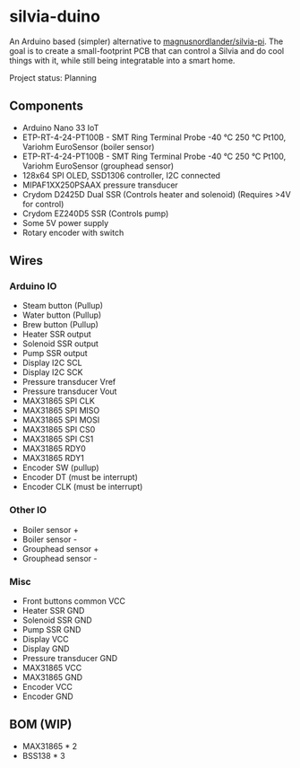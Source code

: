 # silvia-duino
An Arduino based (simpler) alternative to [magnusnordlander/silvia-pi](https://github.com/magnusnordlander/silvia-pi). The goal is to create a small-footprint PCB that can control a Silvia and do cool things with it, while still being integratable into a smart home.

Project status: Planning

## Components

* Arduino Nano 33 IoT
* ETP-RT-4-24-PT100B - SMT Ring Terminal Probe -40 °C 250 °C Pt100, Variohm EuroSensor (boiler sensor)
* ETP-RT-4-24-PT100B - SMT Ring Terminal Probe -40 °C 250 °C Pt100, Variohm EuroSensor (grouphead sensor)
* 128x64 SPI OLED, SSD1306 controller, I2C connected
* MIPAF1XX250PSAAX pressure transducer
* Crydom D2425D Dual SSR (Controls heater and solenoid) (Requires >4V for control)
* Crydom EZ240D5 SSR (Controls pump)
* Some 5V power supply
* Rotary encoder with switch

## Wires

### Arduino IO
* Steam button (Pullup)
* Water button (Pullup)
* Brew button (Pullup)
* Heater SSR output
* Solenoid SSR output
* Pump SSR output
* Display I2C SCL
* Display I2C SCK
* Pressure transducer Vref
* Pressure transducer Vout
* MAX31865 SPI CLK
* MAX31865 SPI MISO
* MAX31865 SPI MOSI
* MAX31865 SPI CS0
* MAX31865 SPI CS1
* MAX31865 RDY0
* MAX31865 RDY1
* Encoder SW (pullup)
* Encoder DT (must be interrupt)
* Encoder CLK (must be interrupt)

### Other IO
* Boiler sensor +
* Boiler sensor -
* Grouphead sensor +
* Grouphead sensor -

### Misc
* Front buttons common VCC
* Heater SSR GND
* Solenoid SSR GND
* Pump SSR GND
* Display VCC
* Display GND
* Pressure transducer GND
* MAX31865 VCC
* MAX31865 GND
* Encoder VCC
* Encoder GND


## BOM (WIP)

* MAX31865 * 2
* BSS138 * 3
